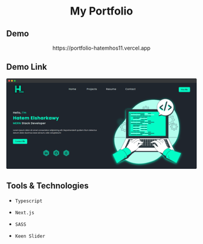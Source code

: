 <h1 align='center' >My Portfolio</h1>

## Demo
<p align='center'>
  https://portfolio-hatemhos11.vercel.app
</p>

## Demo Link
<p align='center'>
  <img src='./public/preview.png' />
</p>


## Tools & Technologies

- `Typescript`

- `Next.js`

- `SASS`

- `Keen Slider`

